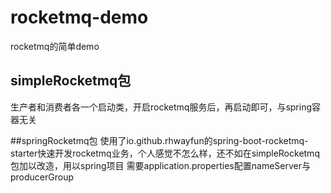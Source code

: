 # rocketmq-demo
rocketmq的简单demo

## simpleRocketmq包
生产者和消费者各一个启动类，开启rocketmq服务后，再启动即可，与spring容器无关

##springRocketmq包
使用了io.github.rhwayfun的spring-boot-rocketmq-starter快速开发rocketmq业务，个人感觉不怎么样，还不如在simpleRocketmq包加以改造，用以spring项目
需要application.properties配置nameServer与producerGroup
